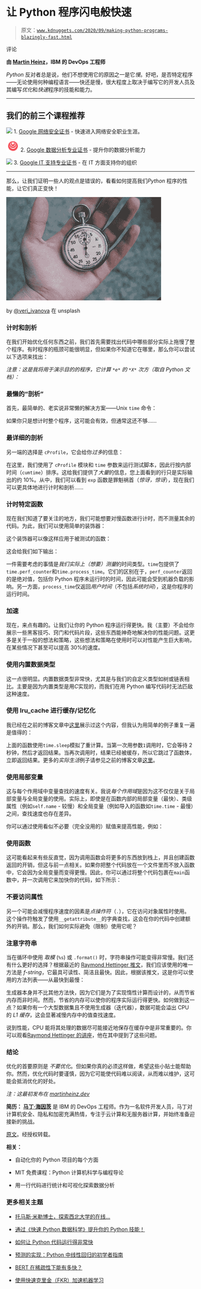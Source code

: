 # 让 Python 程序闪电般快速

> 原文：[`www.kdnuggets.com/2020/09/making-python-programs-blazingly-fast.html`](https://www.kdnuggets.com/2020/09/making-python-programs-blazingly-fast.html)

评论

**由 [Martin Heinz](https://www.linkedin.com/in/heinz-martin/)，IBM 的 DevOps 工程师**

*Python* 反对者总是说，他们不想使用它的原因之一是它*慢*。好吧，是否特定程序——无论使用何种编程语言——快还是慢，很大程度上取决于编写它的开发人员及其编写*优化*和*快速*程序的技能和能力。

* * *

## 我们的前三个课程推荐

![](img/0244c01ba9267c002ef39d4907e0b8fb.png) 1\. [Google 网络安全证书](https://www.kdnuggets.com/google-cybersecurity) - 快速进入网络安全职业生涯。

![](img/e225c49c3c91745821c8c0368bf04711.png) 2\. [Google 数据分析专业证书](https://www.kdnuggets.com/google-data-analytics) - 提升你的数据分析能力

![](img/0244c01ba9267c002ef39d4907e0b8fb.png) 3\. [Google IT 支持专业证书](https://www.kdnuggets.com/google-itsupport) - 在 IT 方面支持你的组织

* * *

那么，让我们证明一些人的观点是错误的，看看如何提高我们*Python* 程序的性能，让它们真正变快！

![图](img/8e2b22b053bf334d3c9ae781110804fe.png)

by [@veri_ivanova](https://unsplash.com/@veri_ivanova) 在 unsplash

### 计时和剖析

在我们开始优化任何东西之前，我们首先需要找出代码中哪些部分实际上拖慢了整个程序。有时程序的瓶颈可能很明显，但如果你不知道它在哪里，那么你可以尝试以下选项来找出：

*注意：这是我将用于演示目的的程序，它计算 *`*e*`* 的 *`*X*`* 次方（取自 Python 文档）：*

### 最懒的“剖析”

首先，最简单的、老实说非常懒的解决方案——Unix `time` 命令：

如果你只是想计时整个程序，这可能会有效，但通常这还不够……

### 最详细的剖析

另一端的选择是 `cProfile`，它会给你*过多*的信息：

在这里，我们使用了 `cProfile` 模块和 `time` 参数来运行测试脚本，因此行按内部时间（`cumtime`）排序。这给我们提供了*大量*的信息，您上面看到的行只是实际输出的约 10%。从中，我们可以看到 `exp` 函数是罪魁祸首（*惊讶，惊讶*），现在我们可以更具体地进行计时和剖析……

### 计时特定函数

现在我们知道了要关注的地方，我们可能想要对慢函数进行计时，而不测量其余的代码。为此，我们可以使用简单的装饰器：

这个装饰器可以像这样应用于被测试的函数：

这会给我们如下输出：

一件需要考虑的事情是*我们实际上（想要）测量*的时间类型。`time`包提供了`time.perf_counter`和`time.process_time`。它们的区别在于，`perf_counter`返回的是绝对值，包括你 Python 程序未运行时的时间，因此可能会受到机器负载的影响。另一方面，`process_time`仅返回*用户时间*（不包括*系统时间*），这是你程序的运行时间。

### 加速

现在，来点有趣的。让我们让你的 Python 程序运行得更快。我（主要）不会给你展示一些黑客技巧、窍门和代码片段，这些东西能神奇地解决你的性能问题。这更多是关于一般的想法和策略，这些想法和策略在使用时可以对性能产生巨大影响，在某些情况下甚至可以提高 30%的速度。

### 使用内置数据类型

这一点很明显。内置数据类型非常快，尤其是与我们的自定义类型如树或链表相比。主要是因为内置类型是用*C*实现的，而我们在用 Python 编写代码时无法匹敌这种速度。

### 使用 lru_cache 进行缓存/记忆化

我已经在之前的博客文章中[这里](https://martinheinz.dev/blog/4)展示过这个内容，但我认为用简单的例子重复一遍是值得的：

上面的函数使用`time.sleep`模拟了重计算。当第一次用参数`1`调用时，它会等待 2 秒钟，然后才返回结果。当再次调用时，结果已经被缓存，所以它跳过了函数体，立即返回结果。更多的*实际生活*例子请参见之前的博客文章[这里](https://martinheinz.dev/blog/4)。

### 使用局部变量

这与每个作用域中变量查找的速度有关。我说*每个作用域*是因为这不仅仅是关于局部变量与全局变量的使用。实际上，即使是在函数内部的局部变量（最快）、类级属性（例如`self.name` - 较慢）和全局变量（例如导入的函数如`time.time` - 最慢）之间，查找速度也存在差异。

你可以通过使用看似不必要（完全没用的）赋值来提高性能，例如：

### 使用函数

这可能看起来有些反直觉，因为调用函数会将更多的东西放到栈上，并且创建函数返回的开销，但这与前一点相关。如果你把整个代码放在一个文件里而不放入函数中，它会因为全局变量而变得更慢。因此，你可以通过将整个代码包裹在`main`函数中，并一次调用它来加快你的代码，如下所示：

### 不要访问属性

另一个可能会减慢程序速度的因素是*点操作符*（`.`），它在访问对象属性时使用。这个操作符触发了使用`__getattribute__`的字典查找，这会在你的代码中创建额外的开销。那么，我们如何实际避免（限制）使用它呢？

### 注意字符串

当在循环中使用 *取模* (`%s`) 或 `.format()` 时，字符串操作可能变得非常慢。我们还有什么更好的选择？根据最近的 [Raymond Hettinger 推文](https://twitter.com/raymondh/status/1205969258800275456)，我们应该使用的唯一方法是 *f-string*，它最具可读性、简洁且最快。因此，根据该推文，这是你可以使用的方法列表——从最快到最慢：

生成器本身并不比其他方法快，因为它们是为了实现惰性计算而设计的，从而节省内存而非时间。然而，节省的内存可以使你的程序实际运行得更快。如何做到这一点？如果你有一个大型数据集且不使用生成器（迭代器），数据可能会溢出 CPU 的 *L1 缓存*，这会显著减慢内存中的值查找速度。

说到性能，CPU 能将其处理的数据尽可能接近地保存在缓存中是非常重要的。你可以观看[Raymond Hettinger 的讲座](https://www.youtube.com/watch?v=OSGv2VnC0go&t=8m17s)，他在其中提到了这些问题。

### 结论

优化的首要原则是 *不要优化*。但如果你真的必须这样做，希望这些小贴士能帮助你。然而，优化代码时要谨慎，因为它可能使代码难以阅读，从而难以维护，这可能会抵消优化的好处。

*注：这最初发布在* [*martinheinz.dev*](https://martinheinz.dev/blog/13)

**简历： [马丁·海因茨](https://www.linkedin.com/in/heinz-martin/)** 是 IBM 的 DevOps 工程师。作为一名软件开发人员，马丁对计算机安全、隐私和加密充满热情，专注于云计算和无服务器计算，并始终准备迎接新的挑战。

[原文](https://towardsdatascience.com/making-python-programs-blazingly-fast-c1cd79bd1b32)。经授权转载。

**相关：**

+   自动化你的 Python 项目的每个方面

+   MIT 免费课程：Python 计算机科学与编程导论

+   用一行代码进行统计和可视化探索数据分析

### 更多相关主题

+   [托马斯·米勒博士，探索西北大学的在线…](https://www.kdnuggets.com/2024/05/nwu/thomas-miller-phd-explores-northwestern-universitys-online-graduate-programs-in-data-science)

+   [通过《快速 Python 数据科学》提升你的 Python 技能！](https://www.kdnuggets.com/2022/06/manning-step-python-game-fast-python-data-science.html)

+   [如何让 Python 代码运行得非常快](https://www.kdnuggets.com/2021/06/make-python-code-run-incredibly-fast.html)

+   [预测的实现：Python 中线性回归的初学者指南](https://www.kdnuggets.com/2023/06/making-predictions-beginner-guide-linear-regression-python.html)

+   [BERT 在稀疏性下能有多快？](https://www.kdnuggets.com/2022/04/fast-bert-go-sparsity.html)

+   [使用快速克里金（FKR）加速机器学习](https://www.kdnuggets.com/2022/06/vmc-speed-machine-learning-fast-kriging.html)

